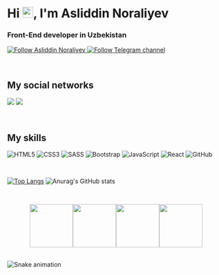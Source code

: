 <h1>Hi <img src="https://media.giphy.com/media/hvRJCLFzcasrR4ia7z/giphy.gif" width="25px">, I'm Asliddin Noraliyev</h1>

<h3>Front-End  developer in Uzbekistan  </h3>

<p>
    <a href="https://github.com/noraliyev17">
        <img alt="Follow Asliddin Noraliyev" src="https://img.shields.io/static/v1?label=Follow&message=noraliyev17&style=for-the-badge&color=4A90E2&labelColor=222222" />
    </a>
    <a href="https://t.me/noraliyev">
        <img alt="Follow Telegram channel" src="https://img.shields.io/static/v1?label=Follow&message=Telegram-Channel&style=for-the-badge&color=4A90E2&labelColor=222222" />
    </a>
</p>
    
<br>

    
##  My social networks

<a href="https://instagram.com/17.noraliyev"><img src="https://img.shields.io/badge/Instagram-%23E4405F.svg?style=for-the-badge&logo=Instagram&logoColor=white"/></a>
<a href="https://t.me/noraliyev"><img src="https://img.shields.io/badge/Telegram-2CA5E0?style=for-the-badge&logo=telegram&logoColor=white"/></a>


<br>

##  My skills
![HTML5](https://img.shields.io/badge/html5-%23E34F26.svg?style=for-the-badge&logo=html5&logoColor=white)
![CSS3](https://img.shields.io/badge/css3-%231572B6.svg?style=for-the-badge&logo=css3&logoColor=white) 
![SASS](https://img.shields.io/badge/SASS-hotpink.svg?style=for-the-badge&logo=SASS&logoColor=white)
![Bootstrap](https://img.shields.io/badge/bootstrap-%23563D7C.svg?style=for-the-badge&logo=bootstrap&logoColor=white)
![JavaScript](https://img.shields.io/badge/javascript-%23323330.svg?style=for-the-badge&logo=javascript&logoColor=%23F7DF1E)
![React](https://img.shields.io/badge/react-%2320232a.svg?style=for-the-badge&logo=react&logoColor=%2361DAFB)
![GitHub](https://img.shields.io/badge/github-%23121011.svg?style=for-the-badge&logo=github&logoColor=white)

<br>


[![Top Langs](https://github-readme-stats.vercel.app/api/top-langs/?username=noraliyev17&langs_count=8)](https://github.com/noraliyev17/github-readme-stats) 
![Anurag's GitHub stats](https://github-readme-stats.vercel.app/api?username=noraliyev17&show_icons=true&theme=dark)


<br>

<p align="center">
 <img src="https://media3.giphy.com/media/ln7z2eWriiQAllfVcn/200w.webp" width="100"><img src="https://i.giphy.com/media/eNAsjO55tPbgaor7ma/200w.webp" width="100"><img src="https://i.giphy.com/media/KzJkzjggfGN5Py6nkT/200.webp" width="100"><img src="https://i.giphy.com/media/IdyAQJVN2kVPNUrojM/200.webp" width="100"><br><br>
</p>

![Snake animation](https://github.com/SrCost/noraliyev17/blob/output/github-contribution-grid-snake.svg)

<br>

